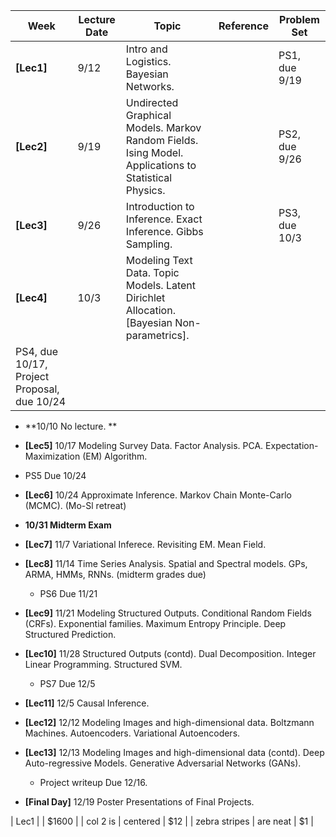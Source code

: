 

| Week        | Lecture Date           | Topic       |  Reference          |  Problem Set  |
| ---------------|----------------| ------------|---------------------|---------------|
| **[Lec1]** | 9/12  | Intro and Logistics. Bayesian Networks.  |      | PS1, due 9/19 |
| **[Lec2]** | 9/19  | Undirected Graphical Models. Markov Random Fields. Ising Model. Applications to Statistical Physics. | |  PS2, due 9/26 |
| **[Lec3]** | 9/26 | Introduction to Inference. Exact Inference. Gibbs Sampling. |   | PS3, due 10/3 |
| **[Lec4]** | 10/3 | Modeling Text Data. Topic Models. Latent Dirichlet Allocation. [Bayesian Non-parametrics].  |  | 
 PS4, due 10/17, Project Proposal, due 10/24 |

- **10/10 No lecture. ** 

- **[Lec5]** 10/17 Modeling Survey Data. Factor Analysis. PCA. Expectation-Maximization (EM) Algorithm. 

 - PS5 Due 10/24

- **[Lec6]** 10/24 Approximate Inference. Markov Chain Monte-Carlo (MCMC). (Mo-Sl retreat) 

- **10/31 Midterm Exam**

- **[Lec7]** 11/7 Variational Inferece. Revisiting EM. Mean Field. 

- **[Lec8]** 11/14 Time Series Analysis. Spatial and Spectral models. GPs, ARMA, HMMs, RNNs.  (midterm grades due)

  - PS6 Due 11/21 

- **[Lec9]** 11/21 Modeling Structured Outputs. Conditional Random Fields (CRFs). Exponential families. Maximum Entropy Principle. Deep Structured Prediction.

- **[Lec10]** 11/28 Structured Outputs (contd). Dual Decomposition. Integer Linear Programming. Structured SVM.

  - PS7 Due 12/5 

- **[Lec11]** 12/5 Causal Inference. 

- **[Lec12]** 12/12 Modeling Images and high-dimensional data. Boltzmann Machines. Autoencoders. Variational Autoencoders. 

- **[Lec13]** 12/13 Modeling Images and high-dimensional data (contd). Deep Auto-regressive Models. Generative Adversarial Networks (GANs).

  - Project writeup Due 12/16. 

- **[Final Day]** 12/19 Poster Presentations of Final Projects.


| Lec1      |  | $1600 |
| col 2 is      | centered      |   $12 |
| zebra stripes | are neat      |    $1 |

